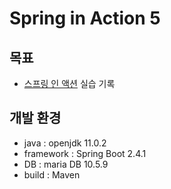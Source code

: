 # Spring in Action 5

## 목표
- [스프링 인 액션](http://www.yes24.com/Product/Goods/90180239) 실습 기록

## 개발 환경
- java : openjdk 11.0.2
- framework : Spring Boot 2.4.1
- DB : maria DB 10.5.9
- build : Maven